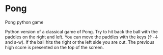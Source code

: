 # Pong
Pong python game


Python version of a classical game of Pong. Try to hit back the ball with the paddles on the right and left.
You can move the paddles with the keys (↑-↓ and s-w). If the ball hits the right or the left side you are out.
The previous high score is presented on the top of the screen.
